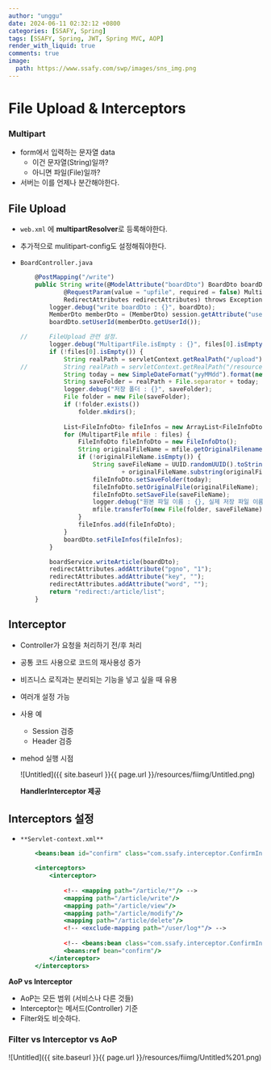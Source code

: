 ```yaml
---
author: "unggu"
date: 2024-06-11 02:32:12 +0800
categories: [SSAFY, Spring]
tags: [SSAFY, Spring, JWT, Spring MVC, AOP]
render_with_liquid: true
comments: true
image:
  path: https://www.ssafy.com/swp/images/sns_img.png
---
```


# File Upload & Interceptors

### Multipart

- form에서 입력하는 문자열 data
    - 이건 문자열(String)일까?
    - 아니면 파일(File)일까?
- 서버는 이를 언제나 분간해야한다.

## File Upload

- `web.xml` 에 **multipartResolver**로 등록해야한다.
- 추가적으로  mulitipart-config도 설정해줘야한다.
- `BoardController.java`
    
    ```jsx
    	@PostMapping("/write")
    	public String write(@ModelAttribute("boardDto") BoardDto boardDto,
    			@RequestParam(value = "upfile", required = false) MultipartFile[] files, HttpSession session,
    			RedirectAttributes redirectAttributes) throws Exception {
    		logger.debug("write boardDto : {}", boardDto);
    		MemberDto memberDto = (MemberDto) session.getAttribute("userinfo");
    		boardDto.setUserId(memberDto.getUserId());
    
    //		FileUpload 관련 설정.
    		logger.debug("MultipartFile.isEmpty : {}", files[0].isEmpty());
    		if (!files[0].isEmpty()) {
    			String realPath = servletContext.getRealPath("/upload");
    //			String realPath = servletContext.getRealPath("/resources/img");
    			String today = new SimpleDateFormat("yyMMdd").format(new Date());
    			String saveFolder = realPath + File.separator + today;
    			logger.debug("저장 폴더 : {}", saveFolder);
    			File folder = new File(saveFolder);
    			if (!folder.exists())
    				folder.mkdirs();
    			
    			List<FileInfoDto> fileInfos = new ArrayList<FileInfoDto>();
    			for (MultipartFile mfile : files) {
    				FileInfoDto fileInfoDto = new FileInfoDto();
    				String originalFileName = mfile.getOriginalFilename();
    				if (!originalFileName.isEmpty()) {
    					String saveFileName = UUID.randomUUID().toString()
    							+ originalFileName.substring(originalFileName.lastIndexOf('.'));
    					fileInfoDto.setSaveFolder(today);
    					fileInfoDto.setOriginalFile(originalFileName);
    					fileInfoDto.setSaveFile(saveFileName);
    					logger.debug("원본 파일 이름 : {}, 실제 저장 파일 이름 : {}", mfile.getOriginalFilename(), saveFileName);
    					mfile.transferTo(new File(folder, saveFileName));
    				}
    				fileInfos.add(fileInfoDto);
    			}
    			boardDto.setFileInfos(fileInfos);
    		}
    
    		boardService.writeArticle(boardDto);
    		redirectAttributes.addAttribute("pgno", "1");
    		redirectAttributes.addAttribute("key", "");
    		redirectAttributes.addAttribute("word", "");
    		return "redirect:/article/list";
    	}
    ```
    

## Interceptor

- Controller가 요청을 처리하기 전/후 처리
- 공통 코드 사용으로 코드의 재사용성 증가
- 비즈니스 로직과는 분리되는 기능을 넣고 싶을 때 유용
- 여러개 설정 가능
- 사용 예
    - Session 검증
    - Header 검증
- mehod 실행 시점
    
    ![Untitled]({{ site.baseurl }}{{ page.url }}/resources/fiimg/Untitled.png)
    
    **HandlerInterceptor 제공**
    

## Interceptors 설정

- `**Servlet-context.xml**`
    
    ```jsx
    	<beans:bean id="confirm" class="com.ssafy.interceptor.ConfirmInterceptor"/>
    
    	<interceptors>
    		<interceptor>
    		
    			<!-- <mapping path="/article/*"/> -->
    			<mapping path="/article/write"/>
    			<mapping path="/article/view"/>
    			<mapping path="/article/modify"/>
    			<mapping path="/article/delete"/>
    			<!-- <exclude-mapping path="/user/log*"/> -->
    			
    			<!-- <beans:bean class="com.ssafy.interceptor.ConfirmInterceptor"/> -->
    			<beans:ref bean="confirm"/>
    		</interceptor>
    	</interceptors>
    ```
    

**AoP vs Interceptor**

- AoP는 모든 범위 (서비스나 다른 것들)
- Interceptor는 메서드(Controller) 기준
- Filter와도 비슷하다.

### Filter vs Interceptor vs AoP

![Untitled]({{ site.baseurl }}{{ page.url }}/resources/fiimg/Untitled%201.png)
